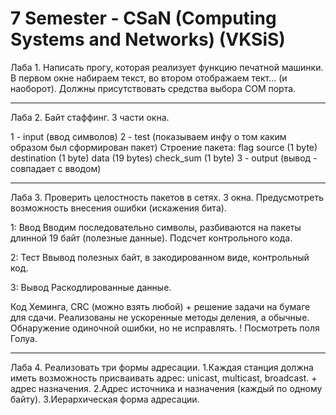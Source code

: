 7 Semester - CSaN (Computing Systems and Networks) (VKSiS)
==========================================================

Лаба 1.
Написать прогу, которая реализует функцию печатной машинки.
В первом окне набираем текст, во втором отображаем тект... (и наоборот).
Должны присутствовать средства выбора COM порта.
_______________________________________________________________________

Лаба 2. Байт стаффинг.
3 части окна.

1 - input (ввод символов)
2 - test (показываем инфу о том каким образом был сформирован пакет)
Строение пакета:
flag
source (1 byte)
destination (1 byte)
data (19 bytes)
check_sum (1 byte)
3 - output (вывод - совпадает с вводом)
_______________________________________________________________________

Лаба 3. Проверить целостность пакетов в сетях.
3 окна. Предусмотреть возможность внесения ошибки (искажения бита).

1: Ввод
Вводим последовательно символы, разбиваются на пакеты длинной 19 байт (полезные данные). Подсчет контрольного кода.

2: Тест
Ввывод полезных байт, в закодированном виде, контрольный код.

3: Вывод
Раскодлированные данные.

Код Хеминга, CRC (можно взять любой) + решение задачи на бумаге для сдачи.
Реализованы не ускоренные методы деления, а обычные.
Обнаружение одиночной ошибки, но не исправлять.
! Посмотреть поля Голуа.
_______________________________________________________________________

Лаба 4. Реализовать три формы адресации.
1.Каждая станция должна иметь возможность присваивать адрес: unicast, multicast, broadcast. + адрес назначения.
2.Адрес источника и назначения (каждый по одному байту).
3.Иерархическая форма адресации.


